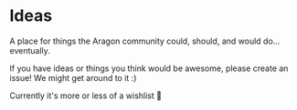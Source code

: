 # Ideas

A place for things the Aragon community could, should, and would do... eventually.

If you have ideas or things you think would be awesome, please create an issue! We might get around to it :)

Currently it's more or less of a wishlist 🎁
